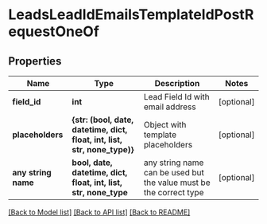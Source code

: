 # LeadsLeadIdEmailsTemplateIdPostRequestOneOf


## Properties
Name | Type | Description | Notes
------------ | ------------- | ------------- | -------------
**field_id** | **int** | Lead Field Id with email address | [optional] 
**placeholders** | **{str: (bool, date, datetime, dict, float, int, list, str, none_type)}** | Object with template placeholders | [optional] 
**any string name** | **bool, date, datetime, dict, float, int, list, str, none_type** | any string name can be used but the value must be the correct type | [optional]

[[Back to Model list]](../README.md#documentation-for-models) [[Back to API list]](../README.md#documentation-for-api-endpoints) [[Back to README]](../README.md)


